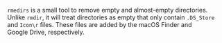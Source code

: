 `rmedirs` is a small tool to remove empty and almost-empty directories.  Unlike
`rmdir`, it will treat directories as empty that only contain `.DS_Store` and
`Icon\r` files.  These files are added by the macOS Finder and Google Drive,
respectively.
